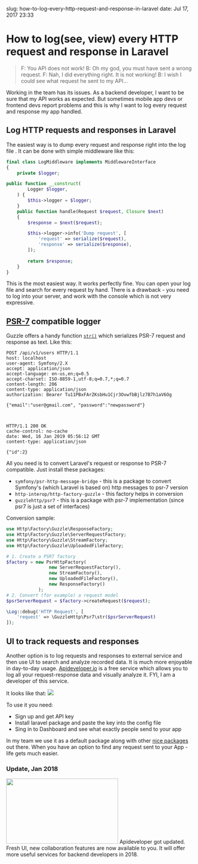 slug: how-to-log-every-http-request-and-response-in-laravel
date: Jul 17, 2017 23:33
# How to log(see, view) every HTTP request and response in Laravel
> F: You API does not work!
> B: Oh my god, you must have sent a wrong request. 
> F: Nah, I did everything right. It is not working!
> B: I wish I could see what request he sent to my API...

Working in the team has its issues. As a backend developer, I want to be sure that my API works as expected. But sometimes mobile app devs or frontend devs report problems and this is why I want to log every request and response my app handled.

## Log HTTP requests and responses in Laravel
The easiest way is to dump every request and response right into the log file
. It can be done with simple middleware like this:

```php
final class LogMiddleware implements MiddlewareInterface
{
    private $logger;

public function __construct(
        Logger $logger,
    ) {
        $this->logger = $logger;
    }
    public function handle(Request $request, Closure $next)
    {
        $response = $next($request);

        $this->logger->info('Dump request', [
            'request' => serialize($request),
            'response' => serialize($response),
        ]);
                
        return $response;
    }
}
```

This is the most easiest way. It works perfectly fine. You can open your log file and search for every request by hand. There is a drawback - you need to log into your server, and work with the console which is not very expressive.

## [PSR-7](https://www.php-fig.org/psr/psr-7/) compatible logger
Guzzle offers a handy function [`str()`](https://github.com/guzzle/psr7#function-str) which serializes PSR-7 request and response as text. Like this:
```
POST /api/v1/users HTTP/1.1
host: localhost
user-agent: Symfony/2.X
accept: application/json
accept-language: en-us,en;q=0.5
accept-charset: ISO-8859-1,utf-8;q=0.7,*;q=0.7
content-length: 206
content-type: application/json
authorization: Bearer Tu11PBxFArZKsbHu1Cjr3OvwfbBjlz7B7h1aV6Og

{"email":"user@gmail.com", "password":"newpassword"}



HTTP/1.1 200 OK
cache-control: no-cache
date: Wed, 16 Jan 2019 05:56:12 GMT
content-type: application/json

{"id":2}
```

All you need is to convert Laravel's request or response to PSR-7 compatible.
Just install these packages:
- `symfony/psr-http-message-bridge` - this is a package to convert Symfony's (which Laravel is based on) http messages to psr-7 version
- `http-interop/http-factory-guzzle` - this factory helps in conversion
- `guzzlehttp/psr7` - this is a package with psr-7 implementation (since psr7 is just a set of interfaces)


Conversion sample:
```php
use Http\Factory\Guzzle\ResponseFactory;
use Http\Factory\Guzzle\ServerRequestFactory;
use Http\Factory\Guzzle\StreamFactory;
use Http\Factory\Guzzle\UploadedFileFactory;

# 1. Create a PSR7 factory
$factory = new PsrHttpFactory(
                new ServerRequestFactory(),
                new StreamFactory(),
                new UploadedFileFactory(),
                new ResponseFactory()
            );
# 2. Convert (for example) a request model
$psrServerRequest = $factory->createRequest($request);

\Log::debug('HTTP Request', [
	'request' => \GuzzleHttp\Psr7\str($psrServerRequest)
]);
```




## UI to track requests and responses
Another option is to log requests and responses to external service and then use UI to search and analyze recorded data. It is much more enjoyable in day-to-day usage. 
[Apideveloper.io](http://apideveloper.io) is a free service which allows you to log all your request-response data and visually analyze it. FYI, I am a developer of this service.

It looks like that:
![](http://apideveloper.io/resources/screencast_preview.gif)

To use it you need:

* Sign up and get API key
* Install laravel package and paste the key into the config file
* Sing in to Dashboard and see what exactly people send to your app


In my team we use it as a default package along with other [nice packages](https://twitter.com/stauffermatt/status/885666786036899840) out there. 
When you have an option to find any request sent to your App - life gets much easier.

### Update, Jan 2018

<a href="https://lessthan12ms.com/wp-content/uploads/2017/07/2018-01-18_02-49-36.jpg"><img src="https://lessthan12ms.com/wp-content/uploads/2017/07/2018-01-18_02-49-36-300x175.jpg" alt="" width="300" height="175" class="aligncenter size-medium wp-image-788" /></a>
Apideveloper got updated. Fresh UI, new collaboration features are now available to you. 
It will offer more useful services for backend developers in 2018.
